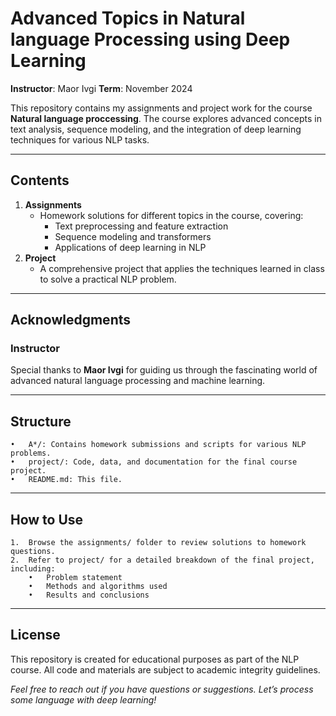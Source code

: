 # **Advanced Topics in Natural language Processing using Deep Learning**

**Instructor**: Maor Ivgi
**Term**: November 2024  

This repository contains my assignments and project work for the course **Natural language proccessing**. The course explores advanced concepts in text analysis, sequence modeling, and the integration of deep learning techniques for various NLP tasks.

---

## **Contents**
1. **Assignments**  
   - Homework solutions for different topics in the course, covering:
     - Text preprocessing and feature extraction
     - Sequence modeling and transformers
     - Applications of deep learning in NLP
2. **Project**  
   - A comprehensive project that applies the techniques learned in class to solve a practical NLP problem.

---

## **Acknowledgments**
### **Instructor**
Special thanks to **Maor Ivgi** for guiding us through the fascinating world of advanced natural language processing and machine learning.

---


## **Structure**

	•	A*/: Contains homework submissions and scripts for various NLP problems.
	•	project/: Code, data, and documentation for the final course project.
	•	README.md: This file.

---

## **How to Use**

	1.	Browse the assignments/ folder to review solutions to homework questions.
	2.	Refer to project/ for a detailed breakdown of the final project, including:
	    •	Problem statement
	    •	Methods and algorithms used
	    •	Results and conclusions

---

## **License**

This repository is created for educational purposes as part of the NLP course. All code and materials are subject to academic integrity guidelines.

*Feel free to reach out if you have questions or suggestions.  Let’s process some language with deep learning!*